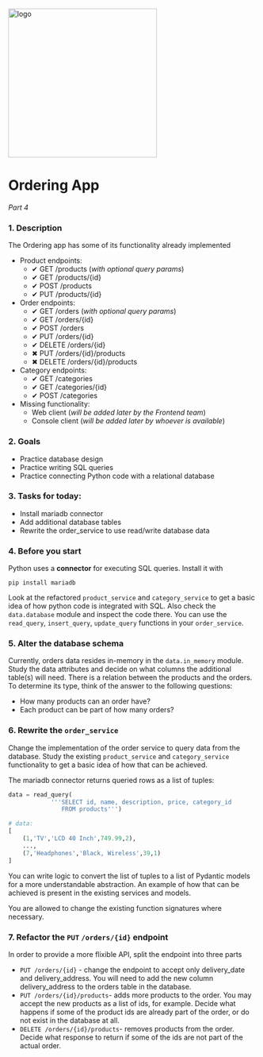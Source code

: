<img src="https://webassets.telerikacademy.com/images/default-source/logos/telerik-academy.svg" alt="logo" width="300px" style="margin-top: 20px;"/>

# Ordering App

_Part 4_

### 1. Description
The Ordering app has some of its functionality already implemented
- Product endpoints:
    - ✔ GET /products (*with optional query params*)
    - ✔ GET /products/{id}
    - ✔ POST /products
    - ✔ PUT /products/{id}
- Order endpoints:
    - ✔ GET /orders (*with optional query params*)
    - ✔ GET /orders/{id}
    - ✔ POST /orders
    - ✔ PUT /orders/{id}
    - ✔ DELETE /orders/{id}
    - ✖ PUT /orders/{id}/products
    - ✖ DELETE /orders/{id}/products
- Category endpoints:
    - ✔ GET /categories
    - ✔ GET /categories/{id}
    - ✔ POST /categories
- Missing functionality:
    - Web client (*will be added later by the Frontend team*)
    - Console client (*will be added later by whoever is available*)

### 2. Goals  
- Practice database design
- Practice writing SQL queries
- Practice connecting Python code with a relational database

### 3. Tasks for today:
- Install mariadb connector
- Add additional database tables
- Rewrite the order_service to use read/write database data



### 4. Before you start
Python uses a **connector** for executing SQL queries. Install it with
```
pip install mariadb
```

Look at the refactored `product_service` and `category_service` to get a basic idea of how python code is integrated with SQL. Also check the `data.database` module and inspect the code there. You can use the `read_query`, `insert_query`, `update_query` functions in your `order_service`.

### 5. Alter the database schema

Currently, orders data resides in-memory in the `data.in_memory` module. Study the data attributes and decide on what columns the additional table(s) will need. There is a relation between the products and the orders. To determine its type, think of the answer to the following questions:
- How many products can an order have?
- Each product can be part of how many orders?

### 6. Rewrite the `order_service`

Change the implementation of the order service to query data from the database. Study the existing `product_service` and `category_service` functionality to get a basic idea of how that can be achieved.

The mariadb connector returns queried rows as a list of tuples:
```python
data = read_query(
            '''SELECT id, name, description, price, category_id
               FROM products''')

# data:
[
    (1,'TV','LCD 40 Inch',749.99,2),
    ...,
    (7,'Headphones','Black, Wireless',39,1)
]
```
You can write logic to convert the list of tuples to a list of Pydantic models for a more understandable abstraction. An example of how that can be achieved is present in the existing services and models.

You are allowed to change the existing function signatures where necessary.

### 7. Refactor the `PUT` `/orders/{id}` endpoint

In order to provide a more flixible API, split the endpoint into three parts
- `PUT /orders/{id}` - change the endpoint to accept only delivery_date and delivery_address. You will need to add the new column delivery_address to the orders table in the database.
- `PUT /orders/{id}/products`- adds more products to the order. You may accept the new products as a list of ids, for example. Decide what happens if some of the product ids are already part of the order, or do not exist in the database at all.
- `DELETE /orders/{id}/products`- removes products from the order. Decide what response to return if some of the ids are not part of the actual order.

